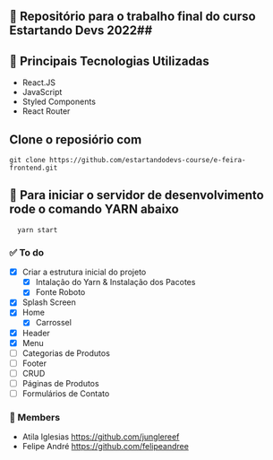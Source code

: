 ## :memo: Repositório para o trabalho final do curso Estartando Devs 2022##

## :wrench: Principais Tecnologias Utilizadas

- React.JS
- JavaScript
- Styled Components
- React Router

## Clone o reposiório com

```
git clone https://github.com/estartandodevs-course/e-feira-frontend.git
```

## :rocket: Para iniciar o servidor de desenvolvimento rode o comando YARN abaixo

```
  yarn start
```

### :white_check_mark: To do

- [x] Criar a estrutura inicial do projeto
  - [x] Intalação do Yarn & Instalação dos Pacotes
  - [x] Fonte Roboto
- [x] Splash Screen
- [x] Home
  - [x] Carrossel
- [x] Header
- [x] Menu
- [ ] Categorias de Produtos
- [ ] Footer
- [ ] CRUD
- [ ] Páginas de Produtos
- [ ] Formulários de Contato

### :handshake: Members

- Atila Iglesias https://github.com/junglereef
- Felipe André https://github.com/felipeandree
